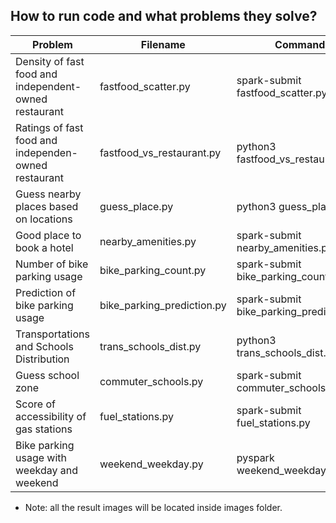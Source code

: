 ## How to run code and what problems they solve?
|Problem |Filename |Command |Result|
|---|---|---|---|
|Density of fast food and independent-owned restaurant|fastfood_scatter.py|spark-submit fastfood_scatter.py|fastfood_scatter.png, fastfood_vs_restaurant_scatter.png, subway_scatter.png, timhorton_scatter.png|
|Ratings of fast food and independen-owned restaurant|fastfood_vs_restaurant.py|python3 fastfood_vs_restaurant.py|fastfood_vs_restaurant_histogram.png|
|Guess nearby places based on locations|guess_place.py|python3 guess_place.py|guessed-places.json|
|Good place to book a hotel|nearby_amenities.py|spark-submit nearby_amenities.py|nearby_amenitis.png|
|Number of bike parking usage|bike_parking_count.py|spark-submit bike_parking_count.py|Bike_Parking_Checkin.png|
|Prediction of bike parking usage|bike_parking_prediction.py|spark-submit bike_parking_prediction.py|Prediction_of_Bike_Use.png|
|Transportations and Schools Distribution|trans_schools_dist.py|python3 trans_schools_dist.py|Transportation_School_Distribution.png|
|Guess school zone|commuter_schools.py|spark-submit commuter_schools.py|Potential_School_Zone.png|
|Score of accessibility of gas stations|fuel_stations.py|spark-submit fuel_stations.py|fuel_stations_information with csv file|
|Bike parking usage with weekday and weekend|weekend_weekday.py|pyspark weekend_weekday.py|Histogram_Bike_Parking_Count.png|
- Note: all the result images will be located inside images folder. 